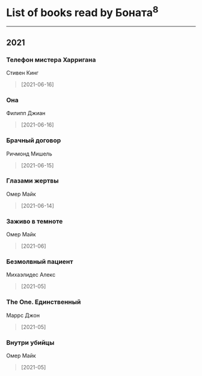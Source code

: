 # List of books read by Боната<sup>8</sup>
---

## 2021

### Телефон мистера Харригана
Стивен Кинг
> [2021-06-16] 


### Она
Филипп Джиан
> [2021-06-16] 


### Брачный договор
Ричмонд Мишель
> [2021-06-15] 


### Глазами жертвы
Омер Майк
> [2021-06-14] 


### Заживо в темноте
Омер Майк
> [2021-06] 


### Безмолвный пациент
Михаэлидес Алекс
> [2021-05] 


### The One. Единственный
Маррс Джон
> [2021-05] 


### Внутри убийцы
Омер Майк
> [2021-05] 



